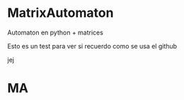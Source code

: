 # MatrixAutomaton
Automaton en python + matrices


Esto es un test para ver si recuerdo como se usa el github

jej
# MA

